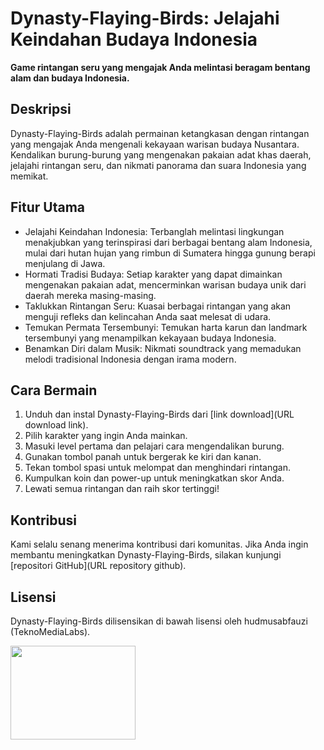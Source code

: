 # Dynasty-Flaying-Birds: Jelajahi Keindahan Budaya Indonesia

**Game rintangan seru yang mengajak Anda melintasi beragam bentang alam dan budaya Indonesia.**



## Deskripsi

Dynasty-Flaying-Birds adalah permainan ketangkasan dengan rintangan yang mengajak Anda mengenali kekayaan warisan budaya Nusantara. Kendalikan burung-burung yang mengenakan pakaian adat khas daerah, jelajahi rintangan seru, dan nikmati panorama dan suara Indonesia yang memikat.

## Fitur Utama

* Jelajahi Keindahan Indonesia: Terbanglah melintasi lingkungan menakjubkan yang terinspirasi dari berbagai bentang alam Indonesia, mulai dari hutan hujan yang rimbun di Sumatera hingga gunung berapi menjulang di Jawa.
* Hormati Tradisi Budaya: Setiap karakter yang dapat dimainkan mengenakan pakaian adat, mencerminkan warisan budaya unik dari daerah mereka masing-masing.
* Taklukkan Rintangan Seru: Kuasai berbagai rintangan yang akan menguji refleks dan kelincahan Anda saat melesat di udara.
* Temukan Permata Tersembunyi: Temukan harta karun dan landmark tersembunyi yang menampilkan kekayaan budaya Indonesia.
* Benamkan Diri dalam Musik: Nikmati soundtrack yang memadukan melodi tradisional Indonesia dengan irama modern.

## Cara Bermain

1. Unduh dan instal Dynasty-Flaying-Birds dari [link download](URL download link).
2. Pilih karakter yang ingin Anda mainkan.
3. Masuki level pertama dan pelajari cara mengendalikan burung.
4. Gunakan tombol panah untuk bergerak ke kiri dan kanan.
5. Tekan tombol spasi untuk melompat dan menghindari rintangan.
6. Kumpulkan koin dan power-up untuk meningkatkan skor Anda.
7. Lewati semua rintangan dan raih skor tertinggi!

## Kontribusi

Kami selalu senang menerima kontribusi dari komunitas. Jika Anda ingin membantu meningkatkan Dynasty-Flaying-Birds, silakan kunjungi [repositori GitHub](URL repository github).

## Lisensi

Dynasty-Flaying-Birds dilisensikan di bawah lisensi oleh hudmusabfauzi (TeknoMediaLabs).

<img src="[https://example.com/image.jpg](https://github.com/hudmusabfauzi/Dynasty-Flaying-Birds/assets/102576674/5e3f2701-2ec4-4955-b935-f2c89a1b98f3)" width="200" height="150">

